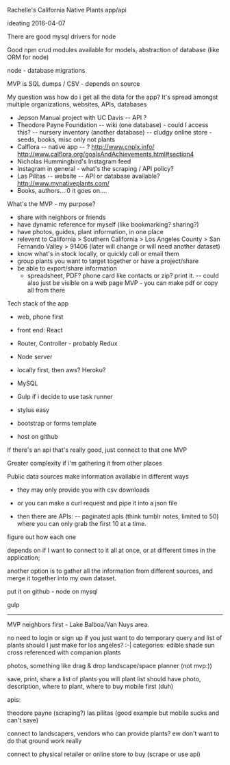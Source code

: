 Rachelle's California Native Plants app/api

ideating 2016-04-07

There are good mysql drivers for node 

Good npm crud modules available for models,
abstraction of database (like ORM for node)

node - database migrations

MVP is SQL dumps / CSV - depends on source


My question was how do i get all the data for the app?
It's spread amongst multiple organizations, websites, APIs, databases
 - Jepson Manual project with UC Davis
   -- API ?
 - Theodore Payne Foundation
   -- wiki (one database) - could I access this?
   -- nursery inventory (another database) 
   -- cludgy online store - seeds, books, misc only not plants
 - Calflora
   -- native app
   -- ?
   http://www.cnplx.info/
   http://www.calflora.org/goalsAndAchievements.html#section4
 - Nicholas Hummingbird's Instagram feed
 - Instagram in general - what's the scraping / API policy?
 - Las Pilitas
    -- website
    -- API or database available?
    http://www.mynativeplants.com/
 - Books, authors...:0 it goes on....

What's the MVP - my purpose?
 - share with neighbors or friends
 - have dynamic reference for myself (like bookmarking? sharing?)
 - have photos, guides, plant information, in one place
 - relevent to California > Southern California > Los Angeles County > San Fernando Valley > 91406 (later will change or will need another dataset)
 - know what's in stock locally, or quickly call or email them
 - group plants you want to target together or have a project/share
 - be able to export/share information
   - spreadsheet, PDF? phone card like contacts or zip? print it.
     -- could also just be visible on a web page MVP - you can make pdf or copy all from there


Tech stack of the app
 - web, phone first
 - front end: React
 - Router, Controller - probably Redux
 
 - Node server
 - locally first, then aws? Heroku?
 - MySQL
 
 - Gulp if i decide to use task runner
 - stylus easy
 - bootstrap or forms template

 - host on github


If there's an api that's really good, just connect to that one MVP


Greater complexity if i'm gathering it from other places

Public data sources make information available in different ways

- they may only provide you with csv downloads

- or you can make a curl request and pipe it into a json file 

- then there are APIs: 
  -- paginated apis (think tumblr notes, limited to 50) where you can only grab the first 10 at a time.



figure out how each one 


depends on if I want to connect to it all at once,
or at different times in the application;

another option is to gather all the information from different sources,
and merge it together into my own dataset.


put it on github - node on mysql 

gulp


*********

MVP
neighbors first - Lake Balboa/Van Nuys area.


no need to login or sign up if you just want to do temporary query and list of plants
should I just make for los angeles? :-|
categories:
edible
shade
sun
cross referenced with companion plants

photos, something like drag  & drop landscape/space planner (not mvp:))

save, print, share a list of plants you will plant
list should have photo, description, where to plant, where to buy
mobile first (duh)

apis:

theodore payne (scraping?)
las pilitas (good example but mobile sucks and can't save)


connect to landscapers, vendors who can provide plants? 
ew don't want to do that ground work really

connect to physical retailer or online store to buy
(scrape or use api)

